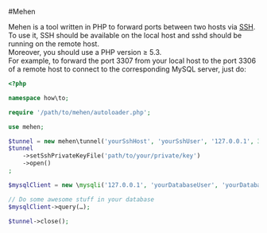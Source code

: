 #Mehen

Mehen is a tool written in PHP to forward ports between two hosts via [SSH](http://fr.wikipedia.org/wiki/Secure_Shell).  
To use it, SSH should be available on the local host and sshd should be running on the remote host.  
Moreover, you should use a PHP version ≥ 5.3.  
For example, to forward the port 3307 from your local host to the port 3306 of a remote host to connect to the corresponding MySQL server, just do:
```php
<?php

namespace how\to;

require '/path/to/mehen/autoloader.php';

use mehen;

$tunnel = new mehen\tunnel('yourSshHost', 'yourSshUser', '127.0.0.1', 3307, '127.0.0.1', 3306);
$tunnel
	->setSshPrivateKeyFile('path/to/your/private/key')
	->open()
;

$mysqlClient = new \mysqli('127.0.0.1', 'yourDatabaseUser', 'yourDatabasePassword', 'yourDatabaseName', 3307);

// Do some awesome stuff in your database
$mysqlClient->query(…);

$tunnel->close();
```
